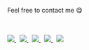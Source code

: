 Feel free to contact me 😋  
<br><br>

<a href="https://t.me/med69_py" target="_blank" style="margin-right: 8px;">
  <img src="https://img.shields.io/badge/Telegram-%40med69__py-28a8ea">
</a>

<a href="https://www.instagram.com/med69.py/" target="_blank" style="margin-right: 8px;">
  <img src="https://img.shields.io/badge/Instagram-%40med69.py-E4405F">
</a>

<a href="https://x.com/ChrolloM3d" target="_blank" style="margin-right: 8px;">
  <img src="https://img.shields.io/badge/X-%40ChrolloM3d-black">
</a>

<a href="mailto:medbouhadi666@gmail.com" style="margin-right: 8px;">
  <img src="https://img.shields.io/badge/Email-medbouhadi666%40gmail.com-orange">
</a>

<a href="https://discord.com/users/1323812391129055284" target="_blank">
  <img src="https://img.shields.io/badge/Discord-chrollom3d-5865F2">
</a>

